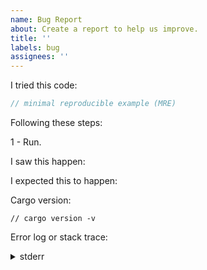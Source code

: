```yaml
---
name: Bug Report
about: Create a report to help us improve.
title: ''
labels: bug
assignees: ''
---
```


<!--

Please, make sure:

- The issue happens in the latest crate release or newer (master branch).

- The issue happens after `cargo update`.

-->

I tried this code:

```rust
// minimal reproducible example (MRE)
```

Following these steps:

1 - Run.
<!-- 2 - Click button. -->

I saw this happen:

<!-- What happened. -->

I expected this to happen:

<!-- What should have happened. -->

Cargo version:

```
// cargo version -v
```

Error log or stack trace:

<details>
  <summary>stderr</summary>

```

```

</details>